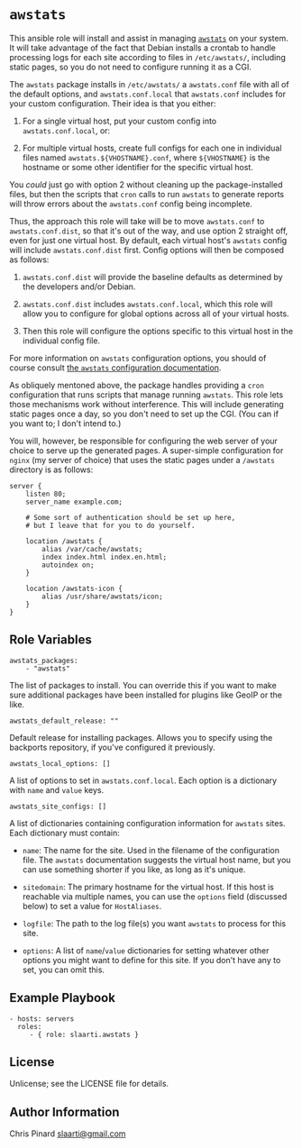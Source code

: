 # `awstats`

This ansible role will install and assist in managing [`awstats`][awstats]
on your system. It will take advantage of the fact that Debian installs
a crontab to handle processing logs for each site according to files in
`/etc/awstats/`, including static pages, so you do not need to configure
running it as a CGI.

[awstats]: http://www.awstats.org

The `awstats` package installs in `/etc/awstats/` a `awstats.conf` file
with all of the default options, and `awstats.conf.local` that
`awstats.conf` includes for your custom configuration. Their idea is that
you either:

1.  For a single virtual host, put your custom config into
    `awstats.conf.local`, or:

2.  For multiple virtual hosts, create full configs for each one in
    individual files named `awstats.${VHOSTNAME}.conf`, where
    `${VHOSTNAME}` is the hostname or some other identifier for the
    specific virtual host.

You *could* just go with option 2 without cleaning up the
package-installed files, but then the scripts that `cron` calls to run
`awstats` to generate reports will throw errors about the `awstats.conf`
config being incomplete.

Thus, the approach this role will take will be to move `awstats.conf` to
`awstats.conf.dist`, so that it's out of the way, and use option
2 straight off, even for just one virtual host. By default, each virtual
host's `awstats` config will include `awstats.conf.dist` first. Config
options will then be composed as follows:

1.  `awstats.conf.dist` will provide the baseline defaults as determined
    by the developers and/or Debian.

2.  `awstats.conf.dist` includes `awstats.conf.local`, which this role
    will allow you to configure for global options across all of your
    virtual hosts.

3.  Then this role will configure the options specific to this virtual
    host in the individual config file.

For more information on `awstats` configuration options, you should of
course consult [the `awstats` configuration documentation][awstatsdocs].

[awstatsdocs]: http://www.awstats.org/docs/awstats_config.html

As obliquely mentoned above, the package handles providing a `cron`
configuration that runs scripts that manage running `awstats`. This role
lets those mechanisms work without interference. This will include
generating static pages once a day, so you don't need to set up the CGI.
(You can if you want to; I don't intend to.)

You will, however, be responsible for configuring the web server of your
choice to serve up the generated pages. A super-simple configuration for
`nginx` (my server of choice) that uses the static pages under
a `/awstats` directory is as follows:

    server {
        listen 80;
        server_name example.com;

        # Some sort of authentication should be set up here,
        # but I leave that for you to do yourself.

        location /awstats {
            alias /var/cache/awstats;
            index index.html index.en.html;
            autoindex on;
        }

        location /awstats-icon {
            alias /usr/share/awstats/icon;
        }
    }

Role Variables
--------------

    awstats_packages:
        - "awstats"

The list of packages to install. You can override this if you want to make sure
additional packages have been installed for plugins like GeoIP or the like.

    awstats_default_release: ""

Default release for installing packages. Allows you to specify using the
backports repository, if you've configured it previously.

    awstats_local_options: []

A list of options to set in `awstats.conf.local`. Each option is
a dictionary with `name` and `value` keys.

    awstats_site_configs: []

A list of dictionaries containing configuration information for `awstats`
sites. Each dictionary must contain:

*   `name`: The name for the site. Used in the filename of the
    configuration file. The `awstats` documentation suggests the virtual
    host name, but you can use something shorter if you like, as long as
    it's unique.

*   `sitedomain`: The primary hostname for the virtual host. If this host
    is reachable via multiple names, you can use the `options` field
    (discussed below) to set a value for `HostAliases`.

*   `logfile`: The path to the log file(s) you want `awstats` to process
    for this site.

*   `options`: A list of `name`/`value` dictionaries for setting whatever
    other options you might want to define for this site. If you don't
    have any to set, you can omit this.

Example Playbook
----------------

    - hosts: servers
      roles:
         - { role: slaarti.awstats }

License
-------

Unlicense; see the LICENSE file for details.

Author Information
------------------

Chris Pinard <slaarti@gmail.com>

